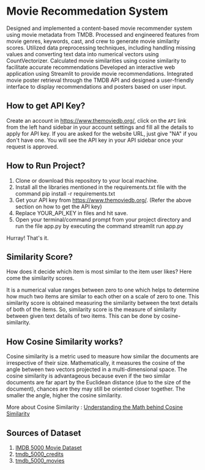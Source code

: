 
# Movie Recommedation System

Designed and implemented a content-based movie recommender system using movie metadata from TMDB. Processed and engineered features from movie genres, keywords, cast, and crew to generate movie similarity scores.
Utilized data preprocessing techniques, including handling missing values and converting text data into numerical vectors using CountVectorizer. Calculated movie similarities using cosine similarity to facilitate accurate recommendations
Developed an interactive web application using Streamlit to provide movie recommendations. Integrated movie poster retrieval through the TMDB API and designed a user-friendly interface to display recommendations and posters based on user input.



## How to get API Key?

Create an account in https://www.themoviedb.org/, click on the `API` link from the left hand sidebar in your account settings and fill all the details to apply for API key. If you are asked for the website URL, just give "NA" if you don't have one. You will see the API key in your API sidebar once your request is approved.
## How to Run Project?

1. Clone or download this repository to your local machine.
2. Install all the libraries mentioned in the requirements.txt file with the command pip install -r requirements.txt
3. Get your API key from https://www.themoviedb.org/. (Refer the above section on how to get the API key)
4. Replace YOUR_API_KEY in files and hit save.
5. Open your terminal/command prompt from your project directory and run the file app.py by executing the command streamlit run app.py 

Hurray! That's it.
## Similarity Score?

How does it decide which item is most similar to the item user likes? Here come the similarity scores.

It is a numerical value ranges between zero to one which helps to determine how much two items are similar to each other on a scale of zero to one. This similarity score is obtained measuring the similarity between the text details of both of the items. So, similarity score is the measure of similarity between given text details of two items. This can be done by cosine-similarity.


## How Cosine Similarity works?

Cosine similarity is a metric used to measure how similar the documents are irrespective of their size. Mathematically, it measures the cosine of the angle between two vectors projected in a multi-dimensional space. The cosine similarity is advantageous because even if the two similar documents are far apart by the Euclidean distance (due to the size of the document), chances are they may still be oriented closer together. The smaller the angle, higher the cosine similarity.

More about Cosine Similarity : [Understanding the Math behind Cosine Similarity](https://www.datastax.com/guides/what-is-cosine-similarity)
## Sources of Dataset

1. [IMDB 5000 Movie Dataset](https://www.kaggle.com/datasets/tmdb/tmdb-movie-metadata)
2. [tmdb_5000_credits](https://www.kaggle.com/datasets/tmdb/tmdb-movie-metadata?select=tmdb_5000_credits.csv)
3. [tmdb_5000_movies](https://www.kaggle.com/datasets/tmdb/tmdb-movie-metadata?select=tmdb_5000_movies.csv)
